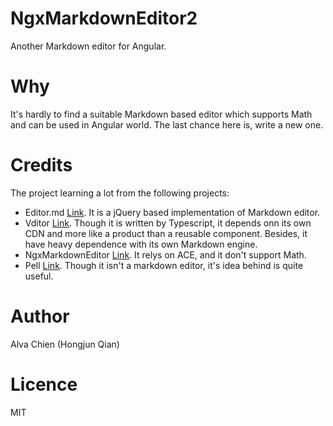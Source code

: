 # NgxMarkdownEditor2
Another Markdown editor for Angular.

# Why
It's hardly to find a suitable Markdown based editor which supports Math and can be used in Angular world.
The last chance here is, write a new one.

# Credits
The project learning a lot from the following projects:
- Editor.md [Link](https://github.com/pandao/editor.md). It is a jQuery based implementation of Markdown editor.
- Vditor [Link](https://github.com/b3log/vditor). Though it is written by Typescript, it depends onn its own CDN and more like a product than a reusable component. Besides, it have heavy dependence with its own Markdown engine.
- NgxMarkdownEditor [Link](https://github.com/lon-yang/ngx-markdown-editor). It relys on ACE, and it don't support Math. 
- Pell [Link](https://github.com/jaredreich/pell). Though it isn't a markdown editor, it's idea behind is quite useful. 

# Author
Alva Chien (Hongjun Qian)

# Licence
MIT

